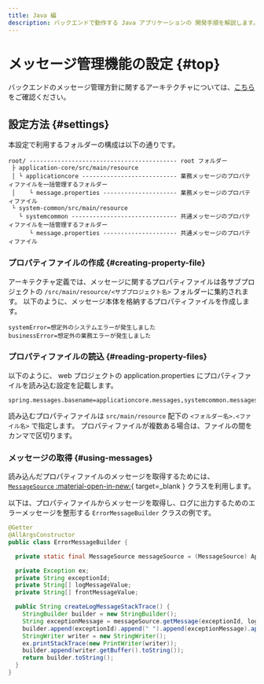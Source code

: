 ```yaml
---
title: Java 編
description: バックエンドで動作する Java アプリケーションの 開発手順を解説します。
---
```


# メッセージ管理機能の設定 {#top}

バックエンドのメッセージ管理方針に関するアーキテクチャについては、[こちら](../../../app-architecture/overview/java-application-processing-system/message-management-policy.md) をご確認ください。

## 設定方法 {#settings}

本設定で利用するフォルダーの構成は以下の通りです。

```terminal linenums="0"
root/ ------------------------------------------ root フォルダー
 ├ application-core/src/main/resource
 │ └ applicationcore --------------------------- 業務メッセージのプロパティファイルを一括管理するフォルダー
 │    └ message.properties --------------------- 業務メッセージのプロパティファイル
 └ system-common/src/main/resource
   └ systemcommon ------------------------------ 共通メッセージのプロパティファイルを一括管理するフォルダー
      └ message.properties --------------------- 共通メッセージのプロパティファイル
```

### プロパティファイルの作成 {#creating-property-file}

アーキテクチャ定義では、メッセージに関するプロパティファイルは各サブプロジェクトの `/src/main/resource/<サブプロジェクト名>` フォルダーに集約されます。
以下のように、メッセージ本体を格納するプロパティファイルを作成します。

```properties title="message.properties"
systemError=想定外のシステムエラーが発生しました
businessError=想定外の業務エラーが発生しました
```

### プロパティファイルの読込 {#reading-property-files}

以下のように、 web プロジェクトの application.properties にプロパティファイルを読み込む設定を記載します。

``` properties title="application.properties"
spring.messages.basename=applicationcore.messages,systemcommon.messages
```

読み込むプロパティファイルは `src/main/resource` 配下の `<フォルダー名>.<ファイル名>` で指定します。
プロパティファイルが複数ある場合は、ファイルの間をカンマで区切ります。

### メッセージの取得 {#using-messages}

読み込んだプロパティファイルのメッセージを取得するためには、 [`MessageSource` :material-open-in-new:](https://spring.pleiades.io/spring-framework/docs/current/javadoc-api/org/springframework/context/MessageSource.html){ target=_blank } クラスを利用します。

以下は、プロパティファイルからメッセージを取得し、ログに出力するためのエラーメッセージを整形する `ErrorMessageBuilder` クラスの例です。

```java title="ErrorMessageBuilder.java" hl_lines="5 14"
@Getter
@AllArgsConstructor
public class ErrorMessageBuilder {

  private static final MessageSource messageSource = (MessageSource) ApplicationContextWrapper.getBean(MessageSource.class);

  private Exception ex;
  private String exceptionId;
  private String[] logMessageValue;
  private String[] frontMessageValue;

  public String createLogMessageStackTrace() {
    StringBuilder builder = new StringBuilder();
    String exceptionMessage = messageSource.getMessage(exceptionId, logMessageValue, Locale.getDefault());
    builder.append(exceptionId).append(" ").append(exceptionMessage).append(SystemPropertyConstants.LINE_SEPARATOR);
    StringWriter writer = new StringWriter();
    ex.printStackTrace(new PrintWriter(writer));
    builder.append(writer.getBuffer().toString());
    return builder.toString();
  }
}
```
